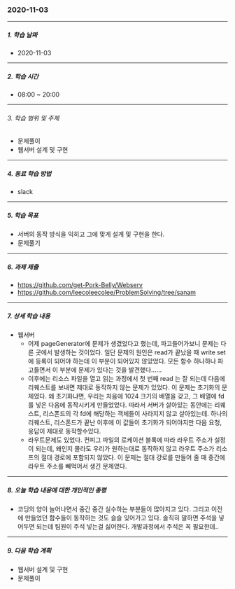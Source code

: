 ### 2020-11-03

-----
##### 1. 학습 날짜
- 2020-11-03

-----
##### 2. 학습 시간
- 08:00 ~ 20:00

-----
###### 3. 학습 범위 및 주제
- 문제풀이
- 웹서버 설계 및 구현

-----
##### 4. 동료 학습 방법
- slack

-----
##### 5. 학습 목표
- 서버의 동작 방식을 익히고 그에 맞게 설계 및 구현을 한다.
- 문제풀기

-----
##### 6. 과제 제출
- https://github.com/get-Pork-Belly/Webserv
- https://github.com/leecoleecolee/ProblemSolving/tree/sanam

-----
##### 7. 상세 학습 내용
- 웹서버
    - 어제 pageGenerator에 문제가 생겼었다고 했는데, 파고들어가보니 문제는 다른 곳에서 발생하는 것이었다. 일단 문제의 원인은 read가 끝났을 때 write set에 등록이 되어야 하는데 이 부분이 되어있지 않았었다. 모든 함수 하나하나 파고들면서 이 부분에 문제가 있다는 것을 발견했다......
    - 이후에는 리소스 파일을 열고 읽는 과정에서 첫 번째 read 는 잘 되는데 다음에 리퀘스트를 보내면 제대로 동작하지 않는 문제가 있었다. 이 문제는 초기화의 문제였다. 왜 초기화냐면, 우리는 처음에 1024 크기의 배열을 갖고, 그 배열에 fd 를 넣은 다음에 동작시키게 만들었었다. 따라서 서버가 살아있는 동안에는 리퀘스트, 리스폰드의 각 fd에 해당하는 객체들이 사라지지 않고 살아있는데. 하나의 리퀘스트, 리스폰드가 끝난 이후에 이 값들이 초기화가 되어야지만 다음 요청, 응답이 제대로 동작할수있다.
    - 라우트문제도 있었다. 컨피그 파일의 로케이션 블록에 따라 라우트 주소가 설정이 되는데, 왜인지 몰라도 우리가 원하는대로 동작하지 않고 라우트 주소가 리소프의 절대 경로에 포함되지 않았다. 이 문제는 절대 걍로를 만들어 줄 때 중간에 라우트 주소를 빼먹어서 생긴 문제였다.


 -----
##### 8. 오늘 학습 내용에 대한 개인적인 총평
- 코딩의 양이 늘어나면서 중간 중간 실수하는 부분들이 많아지고 있다. 그리고 이전에 만들었던 함수들이 동작하는 것도 슬슬 잊어가고 있다. 솔직히 말하면 주석을 넣어두면 되는데 팀원이 주석 넣는걸 싫어한다. 개발과정에서 주석은 꼭 필요한데..

-----

##### 9. 다음 학습 계획

- 웹서버 설계 및 구현
- 문제풀이
